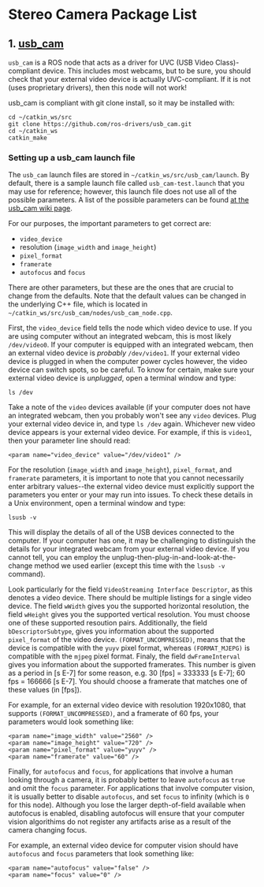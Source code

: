 # Stereo Camera Package List

## 1. [usb_cam](https://github.com/ros-drivers/usb_cam)

`usb_cam` is a ROS node that acts as a driver for UVC (USB Video Class)-compliant device.  This includes most webcams, but to be sure, you should check that your external video device is actually UVC-compliant.  If it is not (uses proprietary drivers),  then this node will not work!

usb_cam is compliant with git clone install, so it may be installed with:
```
cd ~/catkin_ws/src
git clone https://github.com/ros-drivers/usb_cam.git
cd ~/catkin_ws
catkin_make
```

### Setting up a usb_cam launch file
The `usb_cam` launch files are stored in `~/catkin_ws/src/usb_cam/launch`.  By default, there is a sample launch file called `usb_cam-test.launch` that you may use for reference; however, this launch file does not use all of the possible parameters.  A list of the possible parameters can be found [at the usb_cam wiki page](http://wiki.ros.org/usb_cam).

For our purposes, the important parameters to get correct are:

   - `video_device`
   - resolution (`image_width` and `image_height`)
   - `pixel_format`
   - `framerate`
   - `autofocus` and `focus`
 
There are other parameters, but these are the ones that are crucial to change from the defaults.  Note that the default values can be changed in the underlying C++ file, which is located in `~/catkin_ws/src/usb_cam/nodes/usb_cam_node.cpp`.

First, the `video_device` field tells the node which video device to use.  If you are using computer without an integrated webcam, this is most likely `/dev/video0`.  If your computer is equipped with an integrated webcam, then an external video device is *probably* `/dev/video1`.  If your external video device is plugged in when the computer power cycles however, the video device can switch spots, so be careful.  To know for certain, make sure your external video device is *unplugged*, open a terminal window and type:

```
ls /dev
```

Take a note of the `video` devices available (if your computer does not have an integrated webcam, then you probably won't see any `video` devices.  Plug your external video device in, and type `ls /dev` again.  Whichever new video device appears is your external video device.  For example, if this is `video1`, then your parameter line should read:

```
<param name="video_device" value="/dev/video1" />
```

For the resolution (`image_width` and `image_height`), `pixel_format`, and `framerate` parameters, it is important to note that you cannot necessarily enter arbitrary values--the external video device must explicitly support the parameters you enter or your may run into issues.  To check these details in a Unix environment, open a terminal window and type:

```
lsusb -v
```

This will display the details of all of the USB devices connected to the computer.  If your computer has one, it may be challenging to distinguish the details for your integrated webcam from your external video device.  If you cannot tell, you can employ the unplug-then-plug-in-and-look-at-the-change method we used earlier (except this time with the `lsusb -v` command).  

Look particularly for the field `VideoStreaming Interface Descriptor`, as this denotes a video device.  There should be multiple listings for a single video device.  The field `wWidth` gives you the supported horizontal resolution, the field `wHeight` gives you the supported vertical resolution.  You must choose one of these supported resoution pairs.  Additionally, the field `bDescriptorSubtype`, gives you information about the supported `pixel_format` of the video device.  `(FORMAT_UNCOMPRESSED)`, means that the device is compatible with the `yuyv` pixel format, whereas `(FORMAT_MJEPG)` is compatible with the `mjpeg` pixel format.  Finaly, the field `dwFrameInterval` gives you information about the supported framerates.  This number is given as a period in [s E-7] for some reason, e.g. 30 [fps] = 333333 [s E-7]; 60 fps = 166666 [s E-7].  You should choose a framerate that matches one of these values (in [fps]).

For example, for an external video device with resolution 1920x1080, that supports `(FORMAT_UNCOMPRESSED)`, and a framerate of 60 fps, your parameters would look something like:

```
<param name="image_width" value="2560" />
<param name="image_height" value="720" />
<param name="pixel_format" value="yuyv" />
<param name="framerate" value="60" />
```

Finally, for `autofocus` and `focus`, for applications that involve a human looking through a camera, it is probably better to leave `autofocus` as `true` and omit the `focus` parameter.  For applications that involve computer vision, it is usually better to disable `autofocus`, and set `focus` to infinity (which is `0` for this node).  Although you lose the larger depth-of-field available when autofocus is enabled, disabling autofocus will ensure that your computer vision algorithims do not register any artifacts arise as a result of the camera changing focus.

For example, an external video device for computer vision should have `autofocus` and `focus` parameters that look something like:

```
<param name="autofocus" value="false" />
<param name="focus" value="0" />
```
